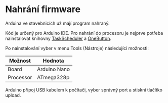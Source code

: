 # Nahrání firmware

Arduina ve stavebnicích už mají program nahraný.

Kód je určený pro Arduino IDE. Pro nahrání do procesoru je nejprve potřeba nainstalovat knihovny [TaskScheduler](https://github.com/arkhipenko/TaskScheduler) a [OneButton](https://github.com/mathertel/OneButton).

Po nainstalování vyber v menu Tools (Nástroje) následující možnosti:

| Možnost | Hodnota |
| --- | --- |
| Board | Arduino Nano |
| Processor | ATmega328p |

Arduino připoj USB kabelem k počítači, vyber správný port a stiskni tlačítko upload.

